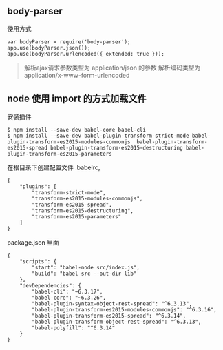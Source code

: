 ## body-parser

使用方式

    var bodyParser = require('body-parser');
    app.use(bodyParser.json());
    app.use(bodyParser.urlencoded({ extended: true }));

> 解析ajax请求参数类型为 application/json 的参数
> 解析编码类型为 application/x-www-form-urlencoded

## node 使用 import 的方式加载文件

安装插件

    $ npm install --save-dev babel-core babel-cli 
    $ npm install --save-dev babel-plugin-transform-strict-mode babel-plugin-transform-es2015-modules-commonjs  babel-plugin-transform-es2015-spread babel-plugin-transform-es2015-destructuring babel-plugin-transform-es2015-parameters

在根目录下创建配置文件 .babelrc,

    {
        "plugins": [
            "transform-strict-mode",
            "transform-es2015-modules-commonjs",
            "transform-es2015-spread",
            "transform-es2015-destructuring",
            "transform-es2015-parameters"
        ]
    }

package.json 里面

    {
        "scripts": {
            "start": "babel-node src/index.js",
            "build": "babel src --out-dir lib"
        },
        "devDependencies": {
            "babel-cli": "~6.3.17",
            "babel-core": "~6.3.26",
            "babel-plugin-syntax-object-rest-spread": "^6.3.13",
            "babel-plugin-transform-es2015-modules-commonjs": "^6.3.16",
            "babel-plugin-transform-es2015-spread": "^6.3.14",
            "babel-plugin-transform-object-rest-spread": "^6.3.13",
            "babel-polyfill": "^6.3.14"
        }
    }